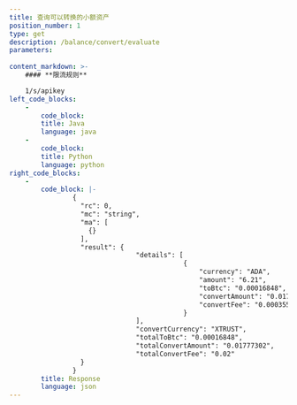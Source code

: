 ```yaml
---
title: 查询可以转换的小额资产
position_number: 1
type: get
description: /balance/convert/evaluate
parameters:
    
content_markdown: >-
    #### **限流规则**

    1/s/apikey
left_code_blocks:
    -
        code_block:
        title: Java
        language: java
    -
        code_block:
        title: Python
        language: python
right_code_blocks:
    -
        code_block: |-
                {
                  "rc": 0,
                  "mc": "string",
                  "ma": [
                    {}
                  ],
                  "result": {
                                "details": [
                                            {
                                                "currency": "ADA",             // 币种名称
                                                "amount": "6.21",              // 数量
                                                "toBtc": "0.00016848",         // BTC估值
                                                "convertAmount": "0.01777302", // 转换估值（未扣除手续费）
                                                "convertFee": "0.00035546"     // 转换估值手续费
                                            }
                                ],
                                "convertCurrency": "XTRUST",                       // 转换币种
                                "totalToBtc": "0.00016848",                    // BTC总估值
                                "totalConvertAmount": "0.01777302",            // 转换总估值（未扣除手续费）
                                "totalConvertFee": "0.02"                      // 转换总估值手续费
                  }
                }
        title: Response
        language: json
---
```

